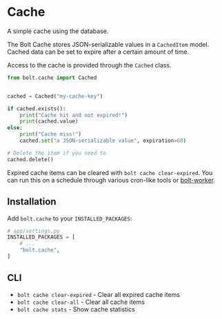 # Cache

A simple cache using the database.

The Bolt Cache stores JSON-serializable values in a `CachedItem` model.
Cached data can be set to expire after a certain amount of time.

Access to the cache is provided through the `Cached` class.

```python
from bolt.cache import Cached


cached = Cached("my-cache-key")

if cached.exists():
    print("Cache hit and not expired!")
    print(cached.value)
else:
    print("Cache miss!")
    cached.set("a JSON-serializable value", expiration=60)

# Delete the item if you need to
cached.delete()
```

Expired cache items can be cleared with `bolt cache clear-expired`.
You can run this on a schedule through various cron-like tools or [bolt-worker](../../../bolt-worker/bolt/worker/).

## Installation

Add `bolt.cache` to your `INSTALLED_PACKAGES`:

```python
# app/settings.py
INSTALLED_PACKAGES = [
    # ...
    "bolt.cache",
]
```

## CLI

- `bolt cache clear-expired` - Clear all expired cache items
- `bolt cache clear-all` - Clear all cache items
- `bolt cache stats` - Show cache statistics
